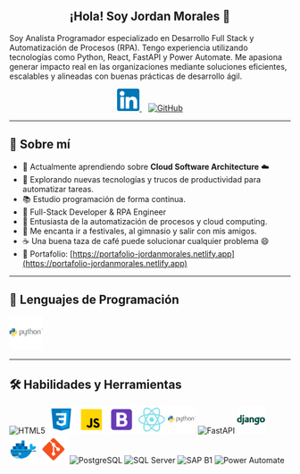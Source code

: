 <h2 align="center">¡Hola! Soy Jordan Morales 👋</h2>
Soy Analista Programador especializado en Desarrollo Full Stack y Automatización de Procesos (RPA). Tengo experiencia utilizando tecnologías como Python, React, FastAPI y Power Automate. Me apasiona generar impacto real en las organizaciones mediante soluciones eficientes, escalables y alineadas con buenas prácticas de desarrollo ágil.
<p align="center">
	
  <a href="https://www.linkedin.com/in/jordan-michael-morales-alarcon/" target="_blank">
    <img src="https://raw.githubusercontent.com/jrdmorales/jrdmorales/main/asset/Icons/linkedin.svg" alt="LinkedIn" width="40" height="40"/>
  </a>
  &nbsp;&nbsp;
  <a href="https://github.com/jrdmorales" target="_blank">
    <img src="https://raw.githubusercontent.com/jrdmorales/jrdmorales/main/asset/Icons/github.svg" alt="GitHub" width="40" height="40"/>
  </a>
</p>

---

## 🚀 Sobre mí
- 🔭 Actualmente aprendiendo sobre **Cloud Software Architecture** ☁️  
- 🤖 Explorando nuevas tecnologías y trucos de productividad para automatizar tareas.
- 📚 Estudio programación de forma continua.
- 💼 Full-Stack Developer & RPA Engineer  
- 🌱 Entusiasta de la automatización de procesos y cloud computing.
- 🎯 Me encanta ir a festivales, al gimnasio y salir con mis amigos.
- ☕ Una buena taza de café puede solucionar cualquier problema 😄
- 🔗 Portafolio: [https://portafolio-jordanmorales.netlify.app](https://portafolio-jordanmorales.netlify.app)

---

## 🧠 Lenguajes de Programación
  <img src="https://raw.githubusercontent.com/jrdmorales/jrdmorales/main/asset/Icons/python.png" alt="Python" width="60" height="60"/>
  
---

## 🛠️ Habilidades y Herramientas

<p align="left">
<!---Lenguajes De programacion --->
<!---Frontend --->
<!---Backend --->
  <img src="https://raw.githubusercontent.com/jrdmorales/jrdmorales/main/asset/Icons/html5.png" alt="HTML5" width="50" height="50"/>
  <img src="https://raw.githubusercontent.com/jrdmorales/jrdmorales/main/asset/Icons/css3.png" alt="CSS3" width="50" height="50"/>
  <img src="https://raw.githubusercontent.com/jrdmorales/jrdmorales/main/asset/Icons/js.png" alt="JavaScript" width="50" height="50"/>
  <img src="https://raw.githubusercontent.com/jrdmorales/jrdmorales/main/asset/Icons/bootstrap.png" alt="Bootstrap" width="50" height="50"/>
  <img src="https://raw.githubusercontent.com/jrdmorales/jrdmorales/main/asset/Icons/react.png" alt="React" width="50" height="50"/>
  <img src="https://raw.githubusercontent.com/jrdmorales/jrdmorales/main/asset/Icons/python.png" alt="Python" width="50" height="50"/>
  <img src="https://raw.githubusercontent.com/jrdmorales/jrdmorales/main/asset/Icons/fastapi.png" alt="FastAPI" width="50" height="50"/>
  <img src="https://raw.githubusercontent.com/jrdmorales/jrdmorales/main/asset/Icons/django.png" alt="Django" width="50" height="50"/>
  <img src="https://raw.githubusercontent.com/jrdmorales/jrdmorales/main/asset/Icons/docker.png" alt="Docker" width="50" height="50"/>
  <img src="https://raw.githubusercontent.com/jrdmorales/jrdmorales/main/asset/Icons/git.png" alt="Git" width="50" height="50"/>
  <img src="https://raw.githubusercontent.com/jrdmorales/jrdmorales/main/asset/Icons/postgresql.png" alt="PostgreSQL" width="50" height="50"/>
  <img src="https://raw.githubusercontent.com/jrdmorales/jrdmorales/main/asset/Icons/sqlserver.png" alt="SQL Server" width="50" height="50"/>
  <img src="https://raw.githubusercontent.com/jrdmorales/jrdmorales/main/asset/Icons/sap.png" alt="SAP B1" width="50" height="50"/>
  <img src="https://raw.githubusercontent.com/jrdmorales/jrdmorales/main/asset/Icons/powerautomate.png" alt="Power Automate" width="50" height="50"/>
</p>


